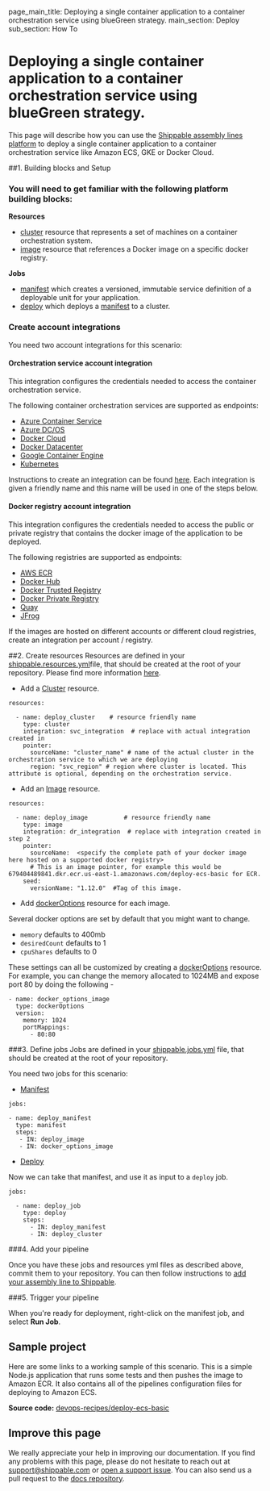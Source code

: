 page_main_title: Deploying a single container application to a container orchestration service using blueGreen strategy.
main_section: Deploy
sub_section: How To

# Deploying a single container application to a container orchestration service using blueGreen strategy.

This page will describe how you can use the [Shippable assembly lines platform](/platform/overview/) to deploy a single container application to a container orchestration service like Amazon ECS, GKE or Docker Cloud.

##1. Building blocks and Setup

### You will need to get familiar with the following platform building blocks:

**Resources**
  - [cluster](/platform/workflow/resource/cluster/) resource that represents a set of machines on a container orchestration system.
  - [image](/platform/workflow/resource/image/) resource that references a Docker image on a specific docker registry.

**Jobs**
  - [manifest](/platform/workflow/job/manifest/) which creates a versioned, immutable service definition of a deployable unit for your application.
  - [deploy](/platform/workflow/job/deploy/) which deploys a [manifest](/platform/workflow/job/manifest/) to a cluster.

### Create account integrations
You need two account integrations for this scenario:

#### Orchestration service account integration
This integration configures the credentials needed to access the container orchestration service.

The following container orchestration services are supported as endpoints:

- [Azure Container Service](/platform/integration/azure-dcos)
- [Azure DC/OS](/platform/integration/azure-dcos)
- [Docker Cloud](/platform/integration/docker-cloud)
- [Docker Datacenter](/platform/integration/docker-datacenter)
- [Google Container Engine](/platform/integration/gke)
- [Kubernetes](/platform/integration/kubernetes)

Instructions to create an integration can be found [here](http://docs.shippable.com/platform/tutorial/integration/howto-crud-integration/). Each integration is given a
friendly name and this name will be used in one of the steps below.

#### Docker registry account integration
This integration configures the credentials needed to access the public or private registry that contains the docker image of the application to be deployed.  

The following registries are supported as endpoints:

- [AWS ECR](/platform/integration/aws-ecr)
- [Docker Hub](/platform/integration/docker-hub)
- [Docker Trusted Registry](/platform/integration/docker-trusted-registry)
- [Docker Private Registry](/platform/integration/docker-private-registry)
- [Quay](/platform/integration/quay)
- [JFrog](/platform/integration/jfrog-artifactory)

If the images are hosted on different accounts or different cloud registries, create an integration per account / registry.

##2. Create resources
Resources are defined in your [shippable.resources.yml](/platform/tutorial/workflow/shippable-resources-yml/)file, that should be created at the root of your repository. Please find more information [here](/deploy/configuration/).

- Add a [Cluster](/platform/workflow/resource/cluster/) resource.

```
resources:

  - name: deploy_cluster    # resource friendly name
    type: cluster
    integration: svc_integration  # replace with actual integration created in          
    pointer:
      sourceName: "cluster_name" # name of the actual cluster in the orchestration service to which we are deploying
      region: "svc_region" # region where cluster is located. This attribute is optional, depending on the orchestration service.
```

- Add an [Image](/platform/workflow/resource/image/) resource.

```
resources:

  - name: deploy_image          # resource friendly name
    type: image
    integration: dr_integration  # replace with integration created in step 2          
    pointer:
      sourceName:  <specify the complete path of your docker image here hosted on a supported docker registry>
      # This is an image pointer, for example this would be 679404489841.dkr.ecr.us-east-1.amazonaws.com/deploy-ecs-basic for ECR.
    seed:
      versionName: "1.12.0"  #Tag of this image.
```

- Add [dockerOptions](/platform/workflow/resource/dockeroptions/#dockeroptions) resource for each image.

Several docker options are set by default that you might want to change.

- `memory` defaults to 400mb
- `desiredCount` defaults to 1
- `cpuShares` defaults to 0

These settings can all be customized by creating a [dockerOptions](/platform/workflow/resource/dockeroptions/#dockeroptions) resource. For example, you can change the memory allocated to 1024MB and expose port 80 by doing the following -

```
- name: docker_options_image
  type: dockerOptions
  version:
    memory: 1024
    portMappings:
      - 80:80
```

###3. Define jobs
Jobs are defined in your [shippable.jobs.yml](/platform/tutorial/workflow/shippable-jobs-yml/) file, that should be created at the root of your repository.

You need two jobs for this scenario:

- [Manifest](/platform/workflow/job/manifest/)

```
jobs:

- name: deploy_manifest
  type: manifest
  steps:
   - IN: deploy_image
   - IN: docker_options_image
```

- [Deploy](/platform/workflow/job/deploy/)

Now we can take that manifest, and use it as input to a `deploy` job.

```
jobs:

  - name: deploy_job
    type: deploy
    steps:
      - IN: deploy_manifest
      - IN: deploy_cluster
```


###4. Add your pipeline

Once you have these jobs and resources yml files as described above, commit them to your repository. You can then follow instructions to [add your assembly line to Shippable](/platform/tutorial/workflow/crud-syncrepo/).

###5. Trigger your pipeline

When you're ready for deployment, right-click on the manifest job, and select **Run Job**.


## Sample project

Here are some links to a working sample of this scenario. This is a simple Node.js application that runs some tests and then pushes
the image to Amazon ECR. It also contains all of the pipelines configuration files for deploying to Amazon ECS.

**Source code:**  [devops-recipes/deploy-ecs-basic](https://github.com/devops-recipes/deploy-ecs-basic)

## Improve this page

We really appreciate your help in improving our documentation. If you find any problems with this page, please do not hesitate to reach out at [support@shippable.com](mailto:support@shippable.com) or [open a support issue](https://www.github.com/Shippable/support/issues). You can also send us a pull request to the [docs repository](https://www.github.com/Shippable/docs).
